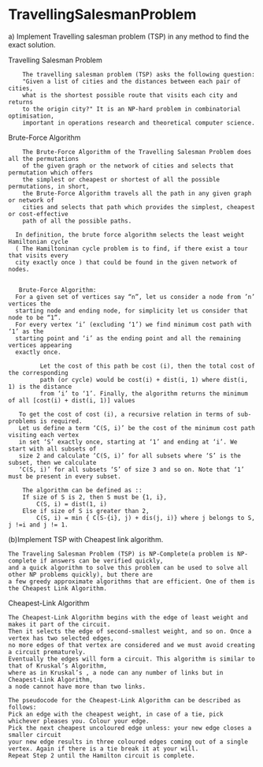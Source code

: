 # TravellingSalesmanProblem
a) Implement Travelling salesman problem (TSP) in any method to find the exact solution.
   
Travelling Salesman Problem
       
        The travelling salesman problem (TSP) asks the following question: 
        "Given a list of cities and the distances between each pair of cities, 
        what is the shortest possible route that visits each city and returns 
        to the origin city?" It is an NP-hard problem in combinatorial optimisation, 
        important in operations research and theoretical computer science.
       

Brute-Force Algorithm

        The Brute-Force Algorithm of the Travelling Salesman Problem does all the permutations
        of the given graph or the network of cities and selects that permutation which offers 
        the simplest or cheapest or shortest of all the possible permutations, in short, 
        the Brute-Force Algorithm travels all the path in any given graph or network of 
        cities and selects that path which provides the simplest, cheapest or cost-effective 
        path of all the possible paths.
      
      In definition, the brute force algorithm selects the least weight Hamiltonian cycle 
      ( The Hamiltoninan cycle problem is to find, if there exist a tour that visits every
      city exactly once ) that could be found in the given network of nodes.

   
       Brute-Force Algorithm:
      For a given set of vertices say “n”, let us consider a node from ’n’ vertices the 
      starting node and ending node, for simplicity let us consider that node to be “1”. 
      For every vertex ‘i’ (excluding ‘1’) we find minimum cost path with ‘1’ as the 
      starting point and ‘i’ as the ending point and all the remaining vertices appearing 
      exactly once.
      
             Let the cost of this path be cost (i), then the total cost of the corresponding
             path (or cycle) would be cost(i) + dist(i, 1) where dist(i, 1) is the distance 
             from ‘i’ to ‘1’. Finally, the algorithm returns the minimum of all [cost(i) + dist(i, 1)] values

       To get the cost of cost (i), a recursive relation in terms of sub-problems is required. 
       Let us define a term ‘C(S, i)’ be the cost of the minimum cost path visiting each vertex
       in set ‘S’ exactly once, starting at ‘1’ and ending at ‘i’. We start with all subsets of 
       size 2 and calculate ‘C(S, i)’ for all subsets where ‘S’ is the subset, then we calculate
       ‘C(S, i)’ for all subsets ‘S’ of size 3 and so on. Note that ‘1’ must be present in every subset.
       
        The algorithm can be defined as :: 
        If size of S is 2, then S must be {1, i}, 
            C(S, i) = dist(1, i) 
        Else if size of S is greater than 2,
            C(S, i) = min { C(S-{i}, j) + dis(j, i)} where j belongs to S, j !=i and j != 1.

(b)Implement TSP with Cheapest link algorithm.
   
    The Traveling Salesman Problem (TSP) is NP-Complete(a problem is NP-complete if answers can be verified quickly, 
    and a quick algorithm to solve this problem can be used to solve all other NP problems quickly), but there are 
    a few greedy approximate algorithms that are efficient. One of them is the Cheapest Link Algorithm.

Cheapest-Link Algorithm
  
    The Cheapest-Link Algorithm begins with the edge of least weight and makes it part of the circuit. 
    Then it selects the edge of second-smallest weight, and so on. Once a vertex has two selected edges, 
    no more edges of that vertex are considered and we must avoid creating a circuit prematurely. 
    Eventually the edges will form a circuit. This algorithm is similar to that of Kruskal’s Algorithm, 
    where as in Kruskal’s , a node can any number of links but in Cheapest-Link Algorithm, 
    a node cannot have more than two links.
 
    The pseudocode for the Cheapest-Link Algorithm can be described as follows:
    Pick an edge with the cheapest weight, in case of a tie, pick whichever pleases you. Colour your edge. 
    Pick the next cheapest uncoloured edge unless: your new edge closes a smaller circuit
    your new edge results in three coloured edges coming out of a single vertex. Again if there is a tie break it at your will.
    Repeat Step 2 until the Hamilton circuit is complete.

